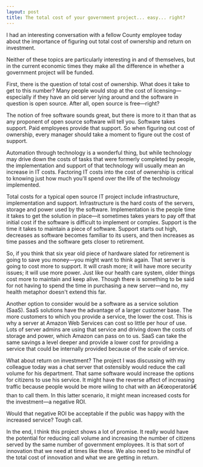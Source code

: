 ```yaml
---
layout: post
title: The total cost of your government project... easy... right?
---
```


I had an interesting conversation with a fellow County employee today about the importance of figuring out total cost of ownership and return on investment.

Neither of these topics are particularly interesting in and of themselves, but in the current economic times they make all the difference in whether a government project will be funded.

First, there is the question of total cost of ownership. What does it take to get to this number? Many people would stop at the cost of licensing—especially if they have an old server lying around and the software in question is open source. After all, open source is free—right?

The notion of free software sounds great, but there is more to it than that as any proponent of open source software will tell you. Software takes support. Paid employees provide that support. So when figuring out cost of ownership, every manager should take a moment to figure out the cost of support.

Automation through technology is a wonderful thing, but while technology may drive down the costs of tasks that were formerly completed by people, the implementation and support of that technology will usually mean an increase in IT costs. Factoring IT costs into the cost of ownership is critical to knowing just how much you'll spend over the life of the technology implemented.

Total costs for a typical open source IT project include infrastructure, implementation and support. Infrastructure is the hard costs of the servers,  storage and power used by the software. Implementation is the people time it takes to get the solution in place—it sometimes takes years to pay off that initial cost if the software is difficult to implement or complex. Support is the time it takes to maintain a piece of software. Support starts out high, decreases as software becomes familiar to its users, and then increases as time passes and the software gets closer to retirement.

So, if you think that six year old piece of hardware slated for retirement is going to save you money—you might want to think again. That server is going to cost more to support. It will crash more; it will have more security issues; it will use more power. Just like our health care system, older things cost more to maintain and keep alive. Though there is something to be said for not having to spend the time in purchasing a new server—and no, my health metaphor doesn't extend this far.

Another option to consider would be a software as a service solution (SaaS). SaaS solutions have the advantage of a larger customer base. The more customers to which you provide a service, the lower the cost. This is why a server at Amazon Web Services can cost so little per hour of use. Lots of server admins are using that service and driving down the costs of storage and power, which Amazon can pass on to us. SaaS can take the same savings a level deeper and provide a lower cost for providing a service that could be internally provided because of the scale of service.

What about return on investment? The project I was discussing with my colleague today was a chat server that ostensibly would reduce the call volume for his department. That same software would increase the options for citizens to use his service. It might have the reverse affect of increasing traffic because people would be more wiling to chat with an â€œoperatorâ€ than to call them. In this latter scenario, it might mean increased costs for the investment—a negative ROI.

Would that negative ROI be acceptable if the public was happy with the increased service? Tough call.

In the end, I think this project shows a lot of promise. It really would have the potential for reducing call volume and increasing the number of citizens served by the same number of government employees. It is that sort of innovation that we need at times like these. We also need to be mindful of the total cost of innovation and what we are getting in return.
